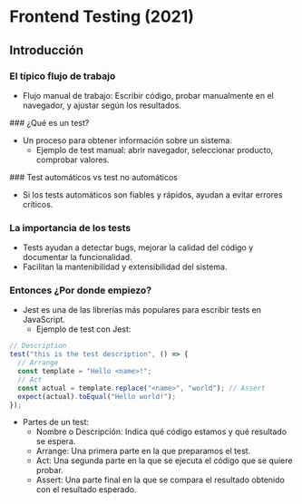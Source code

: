 # Frontend Testing (2021)

## Introducción

### El típico flujo de trabajo

- Flujo manual de trabajo: Escribir código, probar manualmente en el navegador, y ajustar según los resultados.

### ¿Qué es un test?

- Un proceso para obtener información sobre un sistema.
  - Ejemplo de test manual: abrir navegador, seleccionar producto, comprobar valores.

### Test automáticos vs test no automáticos

- Si los tests automáticos son fiables y rápidos, ayudan a evitar errores críticos.

### La importancia de los tests

- Tests ayudan a detectar bugs, mejorar la calidad del código y documentar la funcionalidad.
- Facilitan la mantenibilidad y extensibilidad del sistema.

### Entonces ¿Por donde empiezo?

- Jest es una de las librerías más populares para escribir tests en JavaScript.
  - Ejemplo de test con Jest:

```javascript
// Description
test("this is the test description", () => {
  // Arrange
  const template = "Hello <name>!";
  // Act
  const actual = template.replace("<name>", "world"); // Assert
  expect(actual).toEqual("Hello world!");
});
```

- Partes de un test:
  - Nombre o Descripción: Indica qué código estamos y qué resultado se espera.
  - Arrange: Una primera parte en la que preparamos el test.
  - Act: Una segunda parte en la que se ejecuta el código que se quiere probar.
  - Assert: Una parte final en la que se compara el resultado obtenido con el resultado esperado.
